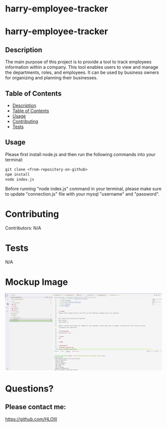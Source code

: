# harry-employee-tracker
# harry-employee-tracker


## Description

The main purpose of this project is to provide a tool to track employees information within a company. This tool enables users to view and manage the departments, roles, and employees. It can be used by business owners for organizing and planning their businesses.

## Table of Contents
* [Description](#description)
* [Table of Contents](#table-of-contents)
* [Usage](#usage)
* [Contributing](#contributing)
* [Tests](#tests)



## Usage
Please first install node.js and then run the following commands into your terminal: 

```
git clone <from-repository-on-github>
npm install
node index.js
```
Before running "node index.js" command in your terminal, please make sure to update "connection.js" file with your mysql "username" and "password".

# Contributing
​Contributors: N/A

# Tests
N/A

# Mockup Image
![screenshot](assets/images/EmployeeTrackerMockUp.PNG)

# Questions?
## Please contact me:
https://github.com/HLOIII